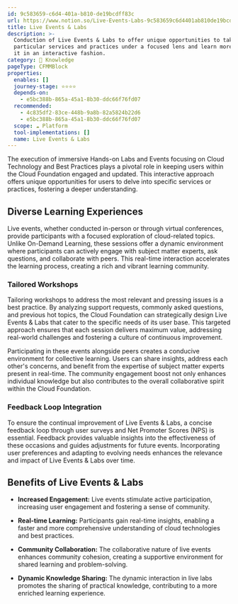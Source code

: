 ```yaml
---
id: 9c583659-c6d4-401a-b810-de19bcdff83c
url: https://www.notion.so/Live-Events-Labs-9c583659c6d4401ab810de19bcdff83c
title: Live Events & Labs
description: >-
  Conduction of Live Events & Labs to offer unique opportunities to take
  particular services and practices under a focused lens and learn more around
  it in an interactive fashion.
category: 🧠 Knowledge
pageType: CFMMBlock
properties:
  enables: []
  journey-stage: ⭐️⭐️⭐️⭐️
  depends-on:
    - e5bc388b-865a-45a1-8b30-ddc66f76fd07
  recommended:
    - 4c835df2-83ce-448b-9a8b-82a5824b22d6
    - e5bc388b-865a-45a1-8b30-ddc66f76fd07
  scope: ☁️ Platform
  tool-implementations: []
  name: Live Events & Labs
---
```


The execution of immersive Hands-on Labs and Events focusing on Cloud Technology and Best Practices plays a pivotal role in keeping users within the Cloud Foundation engaged and updated. This interactive approach offers unique opportunities for users to delve into specific services or practices, fostering a deeper understanding.

## **Diverse Learning Experiences**

Live events, whether conducted in-person or through virtual conferences, provide participants with a focused exploration of cloud-related topics. Unlike On-Demand Learning, these sessions offer a dynamic environment where participants can actively engage with subject matter experts, ask questions, and collaborate with peers. This real-time interaction accelerates the learning process, creating a rich and vibrant learning community.

### **Tailored Workshops**

Tailoring workshops to address the most relevant and pressing issues is a best practice. By analyzing support requests, commonly asked questions, and previous hot topics, the Cloud Foundation can strategically design Live Events & Labs that cater to the specific needs of its user base. This targeted approach ensures that each session delivers maximum value, addressing real-world challenges and fostering a culture of continuous improvement.

Participating in these events alongside peers creates a conducive environment for collective learning. Users can share insights, address each other's concerns, and benefit from the expertise of subject matter experts present in real-time. The community engagement boost not only enhances individual knowledge but also contributes to the overall collaborative spirit within the Cloud Foundation.

### **Feedback Loop Integration**

To ensure the continual improvement of Live Events & Labs, a concise feedback loop through user surveys and Net Promoter Scores (NPS) is essential. Feedback provides valuable insights into the effectiveness of these occasions and guides adjustments for future events. Incorporating user preferences and adapting to evolving needs enhances the relevance and impact of Live Events & Labs over time.

## **Benefits of Live Events & Labs**

- **Increased Engagement:** Live events stimulate active participation, increasing user engagement and fostering a sense of community.

- **Real-time Learning:** Participants gain real-time insights, enabling a faster and more comprehensive understanding of cloud technologies and best practices.

- **Community Collaboration:** The collaborative nature of live events enhances community cohesion, creating a supportive environment for shared learning and problem-solving.

- **Dynamic Knowledge Sharing:** The dynamic interaction in live labs promotes the sharing of practical knowledge, contributing to a more enriched learning experience.